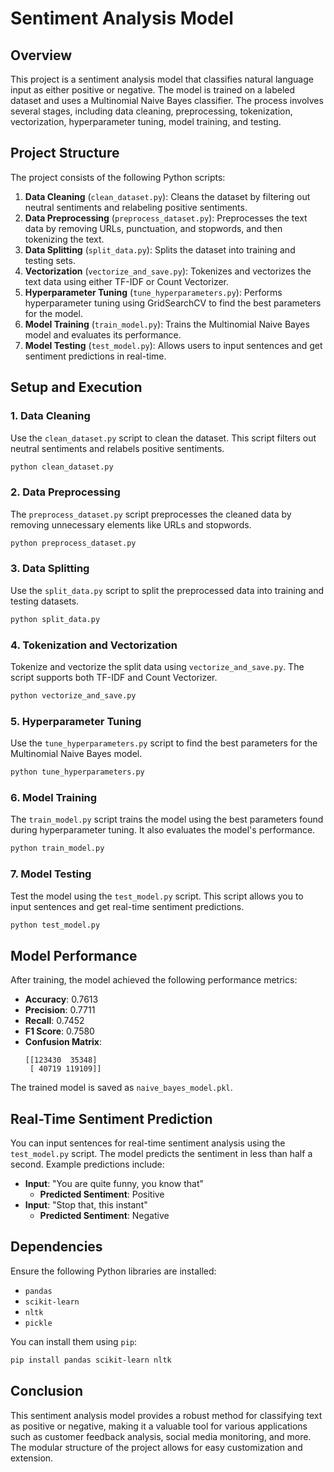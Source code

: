 # Sentiment Analysis Model

## Overview

This project is a sentiment analysis model that classifies natural language input as either positive or negative. The model is trained on a labeled dataset and uses a Multinomial Naive Bayes classifier. The process involves several stages, including data cleaning, preprocessing, tokenization, vectorization, hyperparameter tuning, model training, and testing.

## Project Structure

The project consists of the following Python scripts:

1. **Data Cleaning** (`clean_dataset.py`): Cleans the dataset by filtering out neutral sentiments and relabeling positive sentiments.
2. **Data Preprocessing** (`preprocess_dataset.py`): Preprocesses the text data by removing URLs, punctuation, and stopwords, and then tokenizing the text.
3. **Data Splitting** (`split_data.py`): Splits the dataset into training and testing sets.
4. **Vectorization** (`vectorize_and_save.py`): Tokenizes and vectorizes the text data using either TF-IDF or Count Vectorizer.
5. **Hyperparameter Tuning** (`tune_hyperparameters.py`): Performs hyperparameter tuning using GridSearchCV to find the best parameters for the model.
6. **Model Training** (`train_model.py`): Trains the Multinomial Naive Bayes model and evaluates its performance.
7. **Model Testing** (`test_model.py`): Allows users to input sentences and get sentiment predictions in real-time.

## Setup and Execution

### 1. Data Cleaning

Use the `clean_dataset.py` script to clean the dataset. This script filters out neutral sentiments and relabels positive sentiments.

```python
python clean_dataset.py
```

### 2. Data Preprocessing

The `preprocess_dataset.py` script preprocesses the cleaned data by removing unnecessary elements like URLs and stopwords.

```python
python preprocess_dataset.py
```

### 3. Data Splitting

Use the `split_data.py` script to split the preprocessed data into training and testing datasets.

```python
python split_data.py
```

### 4. Tokenization and Vectorization

Tokenize and vectorize the split data using `vectorize_and_save.py`. The script supports both TF-IDF and Count Vectorizer.

```python
python vectorize_and_save.py
```

### 5. Hyperparameter Tuning

Use the `tune_hyperparameters.py` script to find the best parameters for the Multinomial Naive Bayes model.

```python
python tune_hyperparameters.py
```

### 6. Model Training

The `train_model.py` script trains the model using the best parameters found during hyperparameter tuning. It also evaluates the model's performance.

```python
python train_model.py
```

### 7. Model Testing

Test the model using the `test_model.py` script. This script allows you to input sentences and get real-time sentiment predictions.

```python
python test_model.py
```

## Model Performance

After training, the model achieved the following performance metrics:

- **Accuracy**: 0.7613
- **Precision**: 0.7711
- **Recall**: 0.7452
- **F1 Score**: 0.7580
- **Confusion Matrix**:
  ```
  [[123430  35348]
   [ 40719 119109]]
  ```

The trained model is saved as `naive_bayes_model.pkl`.

## Real-Time Sentiment Prediction

You can input sentences for real-time sentiment analysis using the `test_model.py` script. The model predicts the sentiment in less than half a second. Example predictions include:

- **Input**: "You are quite funny, you know that"
  - **Predicted Sentiment**: Positive
- **Input**: "Stop that, this instant"
  - **Predicted Sentiment**: Negative

## Dependencies

Ensure the following Python libraries are installed:

- `pandas`
- `scikit-learn`
- `nltk`
- `pickle`

You can install them using `pip`:

```bash
pip install pandas scikit-learn nltk
```

## Conclusion

This sentiment analysis model provides a robust method for classifying text as positive or negative, making it a valuable tool for various applications such as customer feedback analysis, social media monitoring, and more. The modular structure of the project allows for easy customization and extension.
